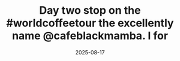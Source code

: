 ---
layout: post
title: "Day two stop on the #worldcoffeetour the excellently name @cafeblackmamba. I for"
date: 2025-08-17
city: "Cambridge"
country: "United States"
continent: "North America"
latitude: 42.3739168
longitude: -71.1106677
cafe_name: "Cafe Black Mamba"
rating: 
notes: "Day two stop on the the excellently name @cafeblackmamba. I forgot the absolute delight of orange espresso tonics that seem to be prevalent in Latin America, and this hot banana bread is perhaps the best banana bread I've had not made by a mother. Humorous aside: I've managed to get good enough at the first few exchanges that it gives the impression I know Spanish, which is very much not the case."
image_url: "/media/posts/202508/533379695_18530310286001623_1013732217697870311_n_18493281931069534.jpg"
images:
  - "/media/posts/202508/533379695_18530310286001623_1013732217697870311_n_18493281931069534.jpg"
  - "/media/posts/202508/533522226_18530310328001623_2704120548508041591_n_17988481490843192.jpg"
  - "/media/posts/202508/533055785_18530310343001623_9155925148934753435_n_18020500220740396.jpg"
  - "/media/posts/202508/533043365_18530310358001623_673788762854223747_n_18040827860378582.jpg"
  - "/media/posts/202508/534124549_18530310367001623_279551567459193094_n_18069687653157445.jpg"
  - "/media/posts/202508/535284700_18530310379001623_6473213284662432351_n_18096556738616045.jpg"
instagram_url: ""
---